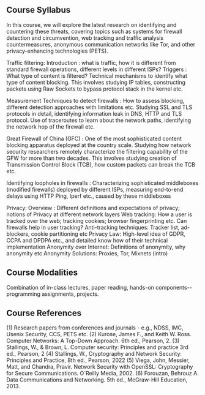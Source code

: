 ## Course Syllabus 

In this course, we will explore the latest research on identifying and countering these threats, covering topics such as
    systems for firewall detection and circumvention,
    web tracking and traffic analysis countermeasures,
    anonymous communication networks like Tor, and
    other privacy-enhancing technologies (PETS).

Traffic filtering:
    Introduction :
        what is traffic,
        how it is different from standard firewall operations,
        different levels in different ISPs?
    Triggers :
        What type of content is filtered?
        Technical mechanisms to identify what type of content blocking.
        This involves
            studying IP tables,
            constructing packets using Raw Sockets to bypass protocol stack in the kernel etc.

Measurement Techniques to detect firewalls :
    How to assess blocking,
    different detection approaches with limitations etc.
    Studying SSL and TLS protocols in detail,
    identifying information leak in DNS, HTTP and TLS protocol.
    Use of traceroutes to learn about the network paths,
    identifying the network hop of the firewall etc.

Great Firewall of China (GFC) :
    One of the most sophisticated content blocking apparatus deployed at the country scale.
    Studying how network security researchers remotely characterize the filtering capability of the GFW for more than two decades.
    This involves studying creation of Transmission Control Block (TCB), how custom packets can break the TCB etc.

Identifying loopholes in firewalls :
    Characterizing sophisticated middleboxes (modified firewalls) deployed by different ISPs,
    measuring end-to-end delays using HTTP Ping, Iperf etc., caused by these middleboxes

Privacy:
    Overview :
        Different definitions and expectations of privacy;
        notions of Privacy at different network layers
    Web tracking:
        How a user is tracked over the web;
        tracking cookies;
        browser fingerprinting etc.
        Can firewalls help in user tracking?
    Anti-tracking techniques:
        Tracker list,
        ad-blockers,
        cookie partitioning etc
    Privacy Law:
        High-level idea of GDPR, CCPA and DPDPA etc., and
        detailed know how of their technical implementation
    Anonymity over Internet:
        Definitions of anonymity, why anonymity etc
    Anonymity Solutions:
        Proxies,
        Tor,
        Mixnets (intro)


## Course Modalities

Combination of in-class lectures, paper reading, hands-on components--programming assignments, projects.

## Course References


(1) Research papers from conferences and journals - e.g., NDSS, IMC, Usenix Security, CCS, PETS etc.
(2) Kurose, James F., and Keith W. Ross. Computer Networks: A Top-Down Approach. 6th ed., Pearson, 2.
(3) Stallings, W., & Brown, L. Computer security: Principles and practice 3rd ed., Pearson, 2
(4) Stallings, W., Cryptography and Network Security: Principles and Practice, 8th ed., Pearson, 2022
(5) Viega, John, Messier, Matt, and Chandra, Pravir. Network Security with OpenSSL: Cryptography for Secure Communications. O`Reilly Media, 2002.
(6) Forouzan, Behrouz A. Data Communications and Networking. 5th ed., McGraw-Hill Education, 2013.